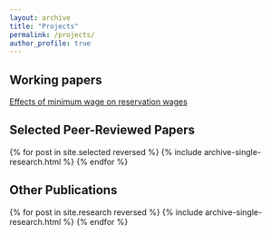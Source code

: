 ```yaml
---
layout: archive
title: "Projects"
permalink: /projects/
author_profile: true
---
```


## Working papers
[Effects of minimum wage on reservation wages](/projects/research_projects/JMP_draft.pdf)

## Selected Peer-Reviewed Papers

{% for post in site.selected reversed %}
  {% include archive-single-research.html %}
{% endfor %}

## Other Publications

{% for post in site.research reversed %}
  {% include archive-single-research.html %}
{% endfor %}

<!-- ## Working Papers

{% for post in site.workingpapers reversed %}
  {% include archive-single-research.html %}
{% endfor %} -->
